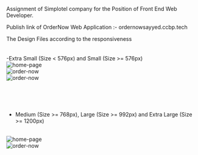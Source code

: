 Assignment of Simplotel company for the Position of Front End Web Developer.

Publish link of OrderNow Web Application :- ordernowsayyed.ccbp.tech

The Design Files according to the responsiveness
<br/>
<br/>
<br/>
-Extra Small (Size < 576px) and Small (Size >= 576px)
<br/>
<img src ="https://res.cloudinary.com/adnansayyed2321/image/upload/v1697783994/WhatsApp_Image_2023-10-20_at_11.58.03_84eec7e7_xxykfo.jpg" alt ="home-page">
<br/>
<img src ="https://res.cloudinary.com/adnansayyed2321/image/upload/v1697784012/WhatsApp_Image_2023-10-20_at_11.58.03_db5840ae_kpriip.jpg" alt="order-now">
<br/>
<img src = "https://res.cloudinary.com/adnansayyed2321/image/upload/v1697784004/WhatsApp_Image_2023-10-20_at_11.58.03_9405a305_n26u7l.jpg" alt ="order-now">

<br/>
<br/>
<br/>

- Medium (Size >= 768px), Large (Size >= 992px) and Extra Large (Size >= 1200px)

<br/>
<img src ="https://res.cloudinary.com/adnansayyed2321/image/upload/v1697784156/Screenshot_2023-10-20_115818_ia730l.png" alt ="home-page">
<br/>
<img src ="https://res.cloudinary.com/adnansayyed2321/image/upload/v1697784163/Screenshot_2023-10-20_115827_ro4nxt.png" alt="order-now">
<br/>

<br/>
<br/>
<br/>